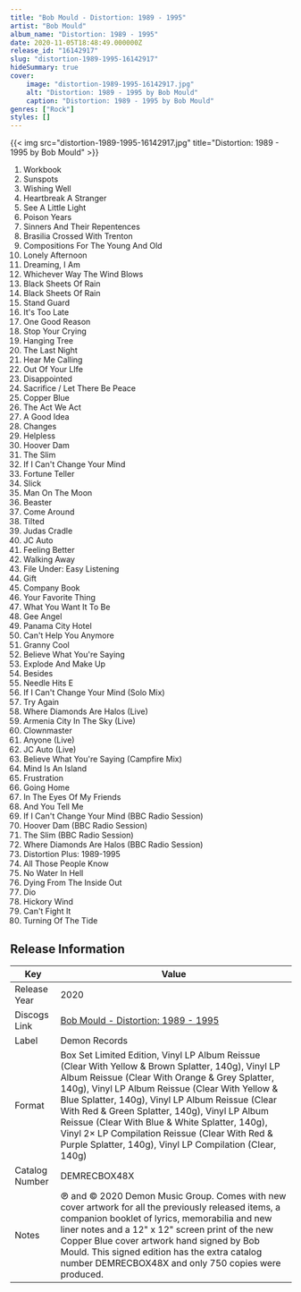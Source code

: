 ```yaml
---
title: "Bob Mould - Distortion: 1989 - 1995"
artist: "Bob Mould"
album_name: "Distortion: 1989 - 1995"
date: 2020-11-05T18:48:49.000000Z
release_id: "16142917"
slug: "distortion-1989-1995-16142917"
hideSummary: true
cover:
    image: "distortion-1989-1995-16142917.jpg"
    alt: "Distortion: 1989 - 1995 by Bob Mould"
    caption: "Distortion: 1989 - 1995 by Bob Mould"
genres: ["Rock"]
styles: []
---
```


{{< img src="distortion-1989-1995-16142917.jpg" title="Distortion: 1989 - 1995 by Bob Mould" >}}

<!-- section break -->

1. Workbook
2. Sunspots
3. Wishing Well
4. Heartbreak A Stranger
5. See A Little Light
6. Poison Years
7. Sinners And Their Repentences
8. Brasilia Crossed With Trenton
9. Compositions For The Young And Old
10. Lonely Afternoon
11. Dreaming, I Am
12. Whichever Way The Wind Blows
13. Black Sheets Of Rain
14. Black Sheets Of Rain
15. Stand Guard
16. It's Too Late
17. One Good Reason
18. Stop Your Crying
19. Hanging Tree
20. The Last Night
21. Hear Me Calling
22. Out Of Your LIfe
23. Disappointed
24. Sacrifice / Let There Be Peace
25. Copper Blue
26. The Act We Act
27. A Good Idea
28. Changes
29. Helpless
30. Hoover Dam
31. The Slim
32. If I Can't Change Your Mind
33. Fortune Teller
34. Slick
35. Man On The Moon
36. Beaster
37. Come Around
38. Tilted
39. Judas Cradle
40. JC Auto
41. Feeling Better
42. Walking Away
43. File Under: Easy Listening
44. Gift
45. Company Book
46. Your Favorite Thing
47. What You Want It To Be
48. Gee Angel
49. Panama City Hotel
50. Can't Help You Anymore
51. Granny Cool
52. Believe What You're Saying
53. Explode And Make Up
54. Besides
55. Needle Hits E
56. If I Can't Change Your Mind (Solo Mix)
57. Try Again
58. Where Diamonds Are Halos (Live)
59. Armenia City In The Sky (Live)
60. Clownmaster
61. Anyone (Live)
62. JC Auto (Live)
63. Believe What You're Saying (Campfire Mix)
64. Mind Is An Island
65. Frustration
66. Going Home
67. In The Eyes Of My Friends
68. And You Tell Me
69. If I Can't Change Your Mind (BBC Radio Session)
70. Hoover Dam (BBC Radio Session)
71. The Slim (BBC Radio Session)
72. Where Diamonds Are Halos (BBC Radio Session)
73. Distortion Plus: 1989-1995
74. All Those People Know
75. No Water In Hell
76. Dying From The Inside Out
77. Dio
78. Hickory Wind
79. Can't Fight It
80. Turning Of The Tide

<!-- section break -->





## Release Information
|  Key           | Value                                                |
| ---------------| ---------------------------------------------------- |
| Release Year   | 2020                                   |
| Discogs Link   | [Bob Mould - Distortion: 1989 - 1995](https://www.discogs.com/release/16142917-Bob-Mould-Distortion-1989-1995) |
| Label          | Demon Records |
| Format         | Box Set Limited Edition, Vinyl LP Album Reissue (Clear With Yellow & Brown Splatter, 140g), Vinyl LP Album Reissue (Clear With Orange & Grey Splatter, 140g), Vinyl LP Album Reissue (Clear With Yellow & Blue Splatter, 140g), Vinyl LP Album Reissue (Clear With Red & Green Splatter, 140g), Vinyl LP Album Reissue (Clear With Blue & White Splatter, 140g), Vinyl 2× LP Compilation Reissue (Clear With Red & Purple Splatter, 140g), Vinyl LP Compilation (Clear, 140g) |
| Catalog Number | DEMRECBOX48X |
| Notes | ℗ and © 2020 Demon Music Group.  Comes with new cover artwork for all the previously released items, a companion booklet of lyrics, memorabilia and new liner notes and a 12" x 12" screen print of the new Copper Blue cover artwork hand signed by Bob Mould. This signed edition has the extra catalog number DEMRECBOX48X and only 750 copies were produced. |